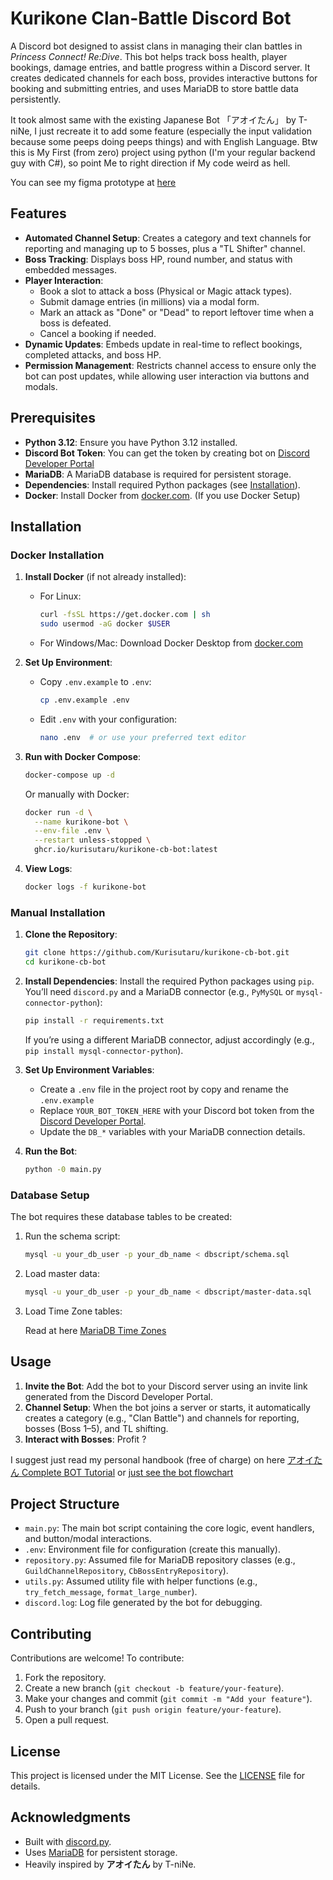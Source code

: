 # Kurikone Clan-Battle Discord Bot

A Discord bot designed to assist clans in managing their clan battles in *Princess Connect! Re:Dive*. This bot helps track boss health, player bookings, damage entries, and battle progress within a Discord server. It creates dedicated channels for each boss, provides interactive buttons for booking and submitting entries, and uses MariaDB to store battle data persistently.

It took almost same with the existing Japanese Bot 「アオイたん」 by T-niNe, I just recreate it to add some feature (especially the input validation because some peeps doing peeps things) and with English Language.
Btw this is My First (from zero) project using python (I'm your regular backend guy with C#), so point Me to right direction if My code weird as hell.

You can see my figma prototype at [here](https://www.figma.com/proto/C1qiBAUNZNNeChsM1usGzk/Discord---Purikone-CB-Bot?node-id=0-1&t=oIsnig840b2wEMJH-1)

## Features

- **Automated Channel Setup**: Creates a category and text channels for reporting and managing up to 5 bosses, plus a "TL Shifter" channel.
- **Boss Tracking**: Displays boss HP, round number, and status with embedded messages.
- **Player Interaction**:
  - Book a slot to attack a boss (Physical or Magic attack types).
  - Submit damage entries (in millions) via a modal form.
  - Mark an attack as "Done" or "Dead" to report leftover time when a boss is defeated.
  - Cancel a booking if needed.
- **Dynamic Updates**: Embeds update in real-time to reflect bookings, completed attacks, and boss HP.
- **Permission Management**: Restricts channel access to ensure only the bot can post updates, while allowing user interaction via buttons and modals.


## Prerequisites

- **Python 3.12**: Ensure you have Python 3.12 installed.
- **Discord Bot Token**: You can get the token by creating bot on [Discord Developer Portal](https://discord.com/developers/)
- **MariaDB**: A MariaDB database is required for persistent storage.
- **Dependencies**: Install required Python packages (see [Installation](#installation)).
- **Docker**: Install Docker from [docker.com](https://www.docker.com/). (If you use Docker Setup)

## Installation

### Docker Installation

1. **Install Docker** (if not already installed):
   - For Linux:
     ```bash
     curl -fsSL https://get.docker.com | sh
     sudo usermod -aG docker $USER
     ```
   - For Windows/Mac: Download Docker Desktop from [docker.com](https://www.docker.com/products/docker-desktop)

2. **Set Up Environment**:
   - Copy `.env.example` to `.env`:
     ```bash
     cp .env.example .env
     ```
   - Edit `.env` with your configuration:
     ```bash
     nano .env  # or use your preferred text editor
     ```

3. **Run with Docker Compose**:
   ```bash
   docker-compose up -d
   ```

   Or manually with Docker:
   ```bash
   docker run -d \
     --name kurikone-bot \
     --env-file .env \
     --restart unless-stopped \
     ghcr.io/kurisutaru/kurikone-cb-bot:latest
   ```

4. **View Logs**:
   ```bash
   docker logs -f kurikone-bot
   ```

### Manual Installation
1. **Clone the Repository**:
   ```bash
   git clone https://github.com/Kurisutaru/kurikone-cb-bot.git
   cd kurikone-cb-bot
   ```

2. **Install Dependencies**:
   Install the required Python packages using `pip`. You’ll need `discord.py` and a MariaDB connector (e.g., `PyMySQL` or `mysql-connector-python`):
   ```bash
   pip install -r requirements.txt
   ```
   If you’re using a different MariaDB connector, adjust accordingly (e.g., `pip install mysql-connector-python`).

3. **Set Up Environment Variables**:
   - Create a `.env` file in the project root by copy and rename the `.env.example`
   - Replace `YOUR_BOT_TOKEN_HERE` with your Discord bot token from the [Discord Developer Portal](https://discord.com/developers/applications).
   - Update the `DB_*` variables with your MariaDB connection details.

4. **Run the Bot**:
   ```bash
   python -0 main.py
   ```
   
### Database Setup
The bot requires these database tables to be created:
1. Run the schema script:
   ```bash
   mysql -u your_db_user -p your_db_name < dbscript/schema.sql
   ```
2. Load master data:
   ```bash
   mysql -u your_db_user -p your_db_name < dbscript/master-data.sql
   ```
3. Load Time Zone tables:

   Read at here [MariaDB Time Zones](https://mariadb.com/kb/en/time-zones/#mysql-time-zone-tables)

## Usage

1. **Invite the Bot**: Add the bot to your Discord server using an invite link generated from the Discord Developer Portal.
2. **Channel Setup**: When the bot joins a server or starts, it automatically creates a category (e.g., "Clan Battle") and channels for reporting, bosses (Boss 1–5), and TL shifting.
3. **Interact with Bosses**: Profit ?

I suggest just read my personal handbook (free of charge) on here [アオイたん Complete BOT Tutorial](https://docs.google.com/document/d/1K51z0uQQuuUPViHRGTuhmeWVzCb7QO0gOwB72MZnKfY/edit?usp=sharing) or [just see the bot flowchart](https://i.imgur.com/JIOf1ic.png)


## Project Structure

- `main.py`: The main bot script containing the core logic, event handlers, and button/modal interactions.
- `.env`: Environment file for configuration (create this manually).
- `repository.py`: Assumed file for MariaDB repository classes (e.g., `GuildChannelRepository`, `CbBossEntryRepository`).
- `utils.py`: Assumed utility file with helper functions (e.g., `try_fetch_message`, `format_large_number`).
- `discord.log`: Log file generated by the bot for debugging.

## Contributing

Contributions are welcome! To contribute:
1. Fork the repository.
2. Create a new branch (`git checkout -b feature/your-feature`).
3. Make your changes and commit (`git commit -m "Add your feature"`).
4. Push to your branch (`git push origin feature/your-feature`).
5. Open a pull request.

## License

This project is licensed under the MIT License. See the [LICENSE](LICENSE.md) file for details.

## Acknowledgments

- Built with [discord.py](https://github.com/Rapptz/discord.py).
- Uses [MariaDB](https://mariadb.org/) for persistent storage.
- Heavily inspired by **アオイたん** by T-niNe.

